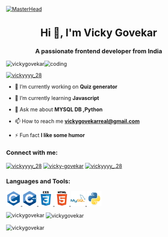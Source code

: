 [![MasterHead](https://1.bp.blogspot.com/-7A4WynwLsMw/XbBpCXG8fHI/AAAAAAAAMt4/uOa1bpLskYgrwGbllhSu2SDj_Mig8SXJQCLcBGAsYHQ/s1600/2000_600px.gif)](https://vickygovekar.io)


<h1 align="center">Hi 👋, I'm Vicky Govekar</h1>
<h3 align="center">A passionate frontend developer from India</h3>
<img align="right" alt="coding" width="400" src="https://camo.githubusercontent.com/19db51af5f90f1b152bc0b9078f5fe97053955be5074f03f17019c70345bdcdb/68747470733a2f2f6d69726f2e6d656469756d2e636f6d2f6d61782f313336302f302a37513379765349765f7430696f4a2d5a2e676966"

<p align="left"> <img src="https://komarev.com/ghpvc/?username=vickygovekar&label=Profile%20views&color=0e75b6&style=flat" alt="vickygovekar" /> </p>

<p align="left"> <a href="https://twitter.com/vickyyyy_28" target="blank"><img src="https://img.shields.io/twitter/follow/vickyyyy_28?logo=twitter&style=for-the-badge" alt="vickyyyy_28" /></a> </p>

- 🔭 I’m currently working on **Quiz generator**

- 🌱 I’m currently learning **Javascript**

- 💬 Ask me about **MYSQL DB ,Python**

- 📫 How to reach me **vickygovekarreal@gmail.com**

- ⚡ Fun fact **I like some humor**

<h3 align="left">Connect with me:</h3>
<p align="left">
<a href="https://twitter.com/vickyyyy_28" target="blank"><img align="center" src="https://raw.githubusercontent.com/rahuldkjain/github-profile-readme-generator/master/src/images/icons/Social/twitter.svg" alt="vickyyyy_28" height="30" width="40" /></a>
<a href="https://linkedin.com/in/vicky-govekar" target="blank"><img align="center" src="https://raw.githubusercontent.com/rahuldkjain/github-profile-readme-generator/master/src/images/icons/Social/linked-in-alt.svg" alt="vicky-govekar" height="30" width="40" /></a>
<a href="https://instagram.com/vickyyyy_.28" target="blank"><img align="center" src="https://raw.githubusercontent.com/rahuldkjain/github-profile-readme-generator/master/src/images/icons/Social/instagram.svg" alt="vickyyyy_.28" height="30" width="40" /></a>
</p>

<h3 align="left">Languages and Tools:</h3>
<p align="left"> <a href="https://www.cprogramming.com/" target="_blank" rel="noreferrer"> <img src="https://raw.githubusercontent.com/devicons/devicon/master/icons/c/c-original.svg" alt="c" width="40" height="40"/> </a> <a href="https://www.w3schools.com/cpp/" target="_blank" rel="noreferrer"> <img src="https://raw.githubusercontent.com/devicons/devicon/master/icons/cplusplus/cplusplus-original.svg" alt="cplusplus" width="40" height="40"/> </a> <a href="https://www.w3schools.com/css/" target="_blank" rel="noreferrer"> <img src="https://raw.githubusercontent.com/devicons/devicon/master/icons/css3/css3-original-wordmark.svg" alt="css3" width="40" height="40"/> </a> <a href="https://www.w3.org/html/" target="_blank" rel="noreferrer"> <img src="https://raw.githubusercontent.com/devicons/devicon/master/icons/html5/html5-original-wordmark.svg" alt="html5" width="40" height="40"/> </a> <a href="https://www.mysql.com/" target="_blank" rel="noreferrer"> <img src="https://raw.githubusercontent.com/devicons/devicon/master/icons/mysql/mysql-original-wordmark.svg" alt="mysql" width="40" height="40"/> </a> <a href="https://www.python.org" target="_blank" rel="noreferrer"> <img src="https://raw.githubusercontent.com/devicons/devicon/master/icons/python/python-original.svg" alt="python" width="40" height="40"/> </a> </p>

<p><img align="left" src="https://github-readme-stats.vercel.app/api/top-langs?username=vickygovekar&show_icons=true&locale=en&layout=compact" alt="vickygovekar" /></p>

<p>&nbsp;<img align="center" src="https://github-readme-stats.vercel.app/api?username=vickygovekar&show_icons=true&locale=en" alt="vickygovekar" /></p>

<p><img align="center" src="https://github-readme-streak-stats.herokuapp.com/?user=vickygovekar&" alt="vickygovekar" /></p>
